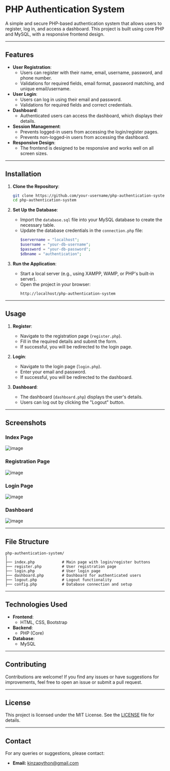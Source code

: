 # PHP Authentication System

A simple and secure PHP-based authentication system that allows users to register, log in, and access a dashboard. This project is built using core PHP and MySQL, with a responsive frontend design.

---

## Features

- **User Registration**:
  - Users can register with their name, email, username, password, and phone number.
  - Validations for required fields, email format, password matching, and unique email/username.
- **User Login**:
  - Users can log in using their email and password.
  - Validations for required fields and correct credentials.
- **Dashboard**:
  - Authenticated users can access the dashboard, which displays their details.
- **Session Management**:
  - Prevents logged-in users from accessing the login/register pages.
  - Prevents non-logged-in users from accessing the dashboard.
- **Responsive Design**:
  - The frontend is designed to be responsive and works well on all screen sizes.

---

## Installation

1. **Clone the Repository**:
   ```bash
   git clone https://github.com/your-username/php-authentication-system.git
   cd php-authentication-system
   ```

2. **Set Up the Database**:
   - Import the `database.sql` file into your MySQL database to create the necessary table.
   - Update the database credentials in the `connection.php` file:
     ```php
     $servername = "localhost";
     $username = "your-db-username";
     $password = "your-db-password";
     $dbname = "authentication";
     ```

3. **Run the Application**:
   - Start a local server (e.g., using XAMPP, WAMP, or PHP's built-in server).
   - Open the project in your browser:
     ```
     http://localhost/php-authentication-system
     ```

---

## Usage

1. **Register**:
   - Navigate to the registration page (`register.php`).
   - Fill in the required details and submit the form.
   - If successful, you will be redirected to the login page.

2. **Login**:
   - Navigate to the login page (`login.php`).
   - Enter your email and password.
   - If successful, you will be redirected to the dashboard.

3. **Dashboard**:
   - The dashboard (`dashboard.php`) displays the user's details.
   - Users can log out by clicking the "Logout" button.

---

## Screenshots

### Index Page
![image](https://github.com/user-attachments/assets/eca18e78-3502-4eb1-a4e5-2cc6241f0bff)

### Registration Page
![image](https://github.com/user-attachments/assets/34c6ac10-0cb2-432e-bf46-edd843619def)


### Login Page
![image](https://github.com/user-attachments/assets/2c32132c-4360-44da-a33f-e49dda185206)


### Dashboard
![image](https://github.com/user-attachments/assets/d3909c85-044c-437a-b44c-b57ad7d9069c)

---

## File Structure

```
php-authentication-system/
│
├── index.php            # Main page with login/register buttons
├── register.php         # User registration page
├── login.php            # User login page
├── dashboard.php        # Dashboard for authenticated users
├── logout.php           # Logout functionality
├── config.php           # Database connection and setup

```

---

## Technologies Used

- **Frontend**:
  - HTML, CSS, Bootstrap
- **Backend**:
  - PHP (Core)
- **Database**:
  - MySQL

---

## Contributing

Contributions are welcome! If you find any issues or have suggestions for improvements, feel free to open an issue or submit a pull request.

---

## License

This project is licensed under the MIT License. See the [LICENSE](LICENSE) file for details.

---

## Contact

For any queries or suggestions, please contact:
- **Email:** kinzapython@gmail.com


